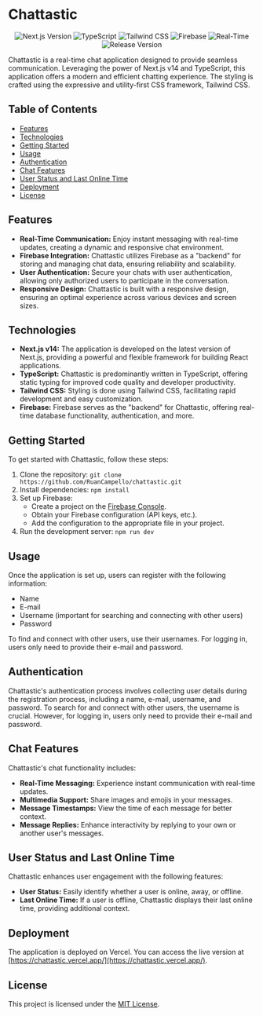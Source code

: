 # Chattastic

<div align="center">
  <img src="https://img.shields.io/badge/Next.js-v14-61dafb" alt="Next.js Version">
  <img src="https://img.shields.io/badge/TypeScript-Supported-blue" alt="TypeScript">
  <img src="https://img.shields.io/badge/Tailwind_CSS-38B2AC?style=flat&logo=tailwind-css&logoColor=white" alt="Tailwind CSS">
  <img src="https://img.shields.io/badge/Firebase-FFCA28?style=flat&logo=firebase&logoColor=black" alt="Firebase">
  <img src="https://img.shields.io/badge/Real--Time-Chat-4CAF50" alt="Real-Time">
  <img src="https://img.shields.io/github/v/release/RuanCampello/chattastic" alt="Release Version">
</div>

Chattastic is a real-time chat application designed to provide seamless communication. Leveraging the power of Next.js v14 and TypeScript, this application offers a modern and efficient chatting experience. The styling is crafted using the expressive and utility-first CSS framework, Tailwind CSS.

## Table of Contents
- [Features](#features)
- [Technologies](#technologies)
- [Getting Started](#getting-started)
- [Usage](#usage)
- [Authentication](#authentication)
- [Chat Features](#chat-features)
- [User Status and Last Online Time](#user-status-and-last-online-time)
- [Deployment](#deployment)
- [License](#license)

## Features
- **Real-Time Communication:** Enjoy instant messaging with real-time updates, creating a dynamic and responsive chat environment.
- **Firebase Integration:** Chattastic utilizes Firebase as a "backend" for storing and managing chat data, ensuring reliability and scalability.
- **User Authentication:** Secure your chats with user authentication, allowing only authorized users to participate in the conversation.
- **Responsive Design:** Chattastic is built with a responsive design, ensuring an optimal experience across various devices and screen sizes.

## Technologies
- **Next.js v14:** The application is developed on the latest version of Next.js, providing a powerful and flexible framework for building React applications.
- **TypeScript:** Chattastic is predominantly written in TypeScript, offering static typing for improved code quality and developer productivity.
- **Tailwind CSS:** Styling is done using Tailwind CSS, facilitating rapid development and easy customization.
- **Firebase:** Firebase serves as the "backend" for Chattastic, offering real-time database functionality, authentication, and more.

## Getting Started
To get started with Chattastic, follow these steps:

1. Clone the repository: `git clone https://github.com/RuanCampello/chattastic.git`
2. Install dependencies: `npm install`
3. Set up Firebase:
    - Create a project on the [Firebase Console](https://console.firebase.google.com/).
    - Obtain your Firebase configuration (API keys, etc.).
    - Add the configuration to the appropriate file in your project.
4. Run the development server: `npm run dev`

## Usage
Once the application is set up, users can register with the following information:
- Name
- E-mail
- Username (important for searching and connecting with other users)
- Password

To find and connect with other users, use their usernames. For logging in, users only need to provide their e-mail and password.

## Authentication
Chattastic's authentication process involves collecting user details during the registration process, including a name, e-mail, username, and password. To search for and connect with other users, the username is crucial. However, for logging in, users only need to provide their e-mail and password.

## Chat Features
Chattastic's chat functionality includes:
- **Real-Time Messaging:** Experience instant communication with real-time updates.
- **Multimedia Support:** Share images and emojis in your messages.
- **Message Timestamps:** View the time of each message for better context.
- **Message Replies:** Enhance interactivity by replying to your own or another user's messages.

## User Status and Last Online Time
Chattastic enhances user engagement with the following features:
- **User Status:** Easily identify whether a user is online, away, or offline.
- **Last Online Time:** If a user is offline, Chattastic displays their last online time, providing additional context.

## Deployment
The application is deployed on Vercel. You can access the live version at [https://chattastic.vercel.app/](https://chattastic.vercel.app/).

## License
This project is licensed under the [MIT License](LICENSE).
